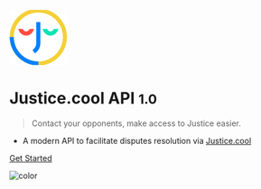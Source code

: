 
![logo](_media/logo.png)

# Justice.cool API <small>1.0</small>

> Contact your opponents, make access to Justice easier.

- A modern API to facilitate disputes resolution via [Justice.cool](https://justice.cool)

[Get Started](/?id=justicecool)
<!--
[GitHub](https://github.com/docsifyjs/docsify/)
[Get Started](#docsify) -->

<!-- background image -->
<!-- ![](_media/cover-background.jpg) -->
<!-- background color -->
<!-- ![color](#252526) -->
![color](#F1F8FF)